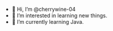 - 👋 Hi, I’m @cherrywine-04
- 👀 I’m interested in learning new things.
- 🌱 I’m currently learning Java.

<!---
cherrywine-04/cherrywine-04 is a ✨ special ✨ repository because its `README.md` (this file) appears on your GitHub profile.
You can click the Preview link to take a look at your changes.
--->
